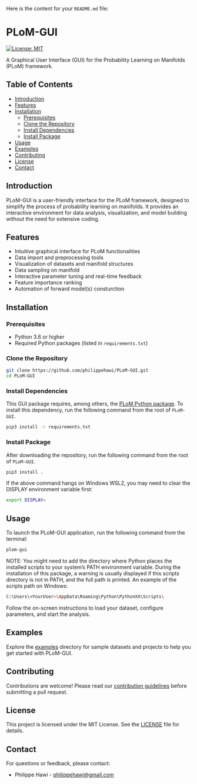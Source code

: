 Here is the content for your `README.md` file:

# PLoM-GUI

[![License: MIT](https://img.shields.io/badge/License-MIT-yellow.svg)](LICENSE)

A Graphical User Interface (GUI) for the Probability Learning on Manifolds (PLoM) framework.

## Table of Contents

- [Introduction](#introduction)
- [Features](#features)
- [Installation](#installation)
  - [Prerequisites](#prerequisites)
  - [Clone the Repository](#clone-the-repository)
  - [Install Dependencies](#install-dependencies)
  - [Install Package](#install-package)
- [Usage](#usage)
- [Examples](#examples)
- [Contributing](#contributing)
- [License](#license)
- [Contact](#contact)

## Introduction

PLoM-GUI is a user-friendly interface for the PLoM framework, designed to simplify the process of probability learning on manifolds. It provides an interactive environment for data analysis, visualization, and model building without the need for extensive coding.

## Features

- Intuitive graphical interface for PLoM functionalities
- Data import and preprocessing tools
- Visualization of datasets and manifold structures
- Data sampling on manifold
- Interactive parameter tuning and real-time feedback
- Feature importance ranking
- Automation of forward model(s) consturction

## Installation

### Prerequisites

- Python 3.6 or higher
- Required Python packages (listed in `requirements.txt`)

### Clone the Repository

```bash
git clone https://github.com/philippehawi/PLoM-GUI.git
cd PLoM-GUI
```

### Install Dependencies

This GUI package requires, among others, the [PLoM Python package](https://github.com/philippehawi/PLoM). To install this dependency, run the following command from the root of `PLoM-GUI`.
```bash
pip3 install -r requirements.txt
```

### Install Package

After downloading the repository, run the following command from the root of `PLoM-GUI`.
```bash
pip3 install .
```
If the above command hangs on Windows WSL2, you may need to clear the DISPLAY environment variable first:
```bash
export DISPLAY=
```

## Usage

To launch the PLoM-GUI application, run the following command from the terminal:

```bash
plom-gui
```

NOTE: You might need to add the directory where Python places the installed scripts to your system’s PATH environment variable. During the installation of this package, a warning is usually displayed if this scripts directory is not in PATH, and the full path is printed. An example of the scripts path on Windows: 

```bash
C:\Users\<YourUser>\AppData\Roaming\Python\PythonXX\Scripts\
```

Follow the on-screen instructions to load your dataset, configure parameters, and start the analysis.

## Examples

Explore the [examples](examples/) directory for sample datasets and projects to help you get started with PLoM-GUI.

## Contributing

Contributions are welcome! Please read our [contribution guidelines](CONTRIBUTING.md) before submitting a pull request.

## License

This project is licensed under the MIT License. See the [LICENSE](LICENSE) file for details.

## Contact

For questions or feedback, please contact:

- Philippe Hawi - [philippehawi@gmail.com](mailto:philippehawi@gmail.com)